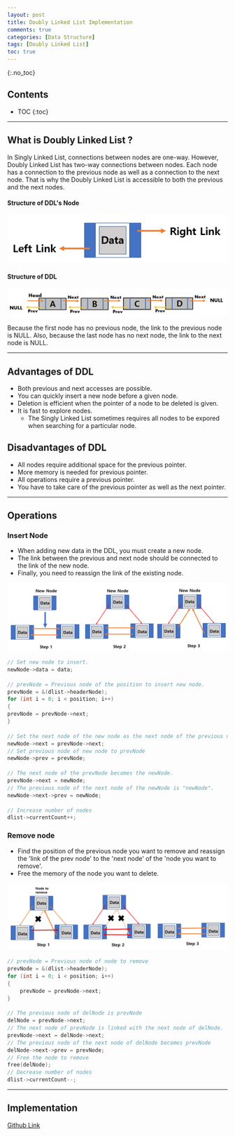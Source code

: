 ```yaml
---
layout: post
title: Doubly Linked List Implementation
comments: true
categories: [Data Structure]
tags: [Doubly Linked List]
toc: true
---
```

{:.no_toc}
## Contents

- TOC
 {:toc}
---

## What is Doubly Linked List ?

In Singly Linked List, connections between nodes are one-way. However, Doubly Linked List has two-way connections between nodes. Each node has a connection to the previous node as well as a connection to the next node. That is why the Doubly Linked List is accessible to both the previous and the next nodes.

#### Structure of DDL's Node

![screen](/public/images/DDL2.PNG)

#### Structure of DDL

![screen](/public/images/DDL3.PNG)

Because the first node has no previous node, the link to the previous node is NULL. Also, because the last node has no next node, the link to the next node is NULL.

---

## Advantages of DDL

- Both previous and next accesses are possible.
- You can quickly insert a new node before a given node.
- Deletion is efficient when the pointer of a node to be deleted is given.
- It is fast to explore nodes.
  - The Singly Linked List sometimes requires all nodes to be expored when searching for a particular node.

## Disadvantages of DDL

- All nodes require additional space for the previous pointer.
- More memory is needed for previous pointer.
- All operations require a previous pointer.
- You have to take care of the previous pointer as well as the next pointer.

---

## Operations

### Insert Node

- When adding new data in the DDL, you must create a new node.
- The link between the previous and next node should be connected to the link of the new node.
- Finally, you need to reassign the link of the existing node.

![screen](/public/images/DDL4.PNG)

```c
// Set new node to insert.
newNode->data = data;

// prevNode = Previous node of the position to insert new node.
prevNode = &(dlist->headerNode);
for (int i = 0; i < position; i++)
{
prevNode = prevNode->next;
}

// Set the next node of the new node as the next node of the previous node.
newNode->next = prevNode->next;
// Set previous node of new node to prevNode
newNode->prev = prevNode;

// The next node of the prevNode becomes the newNode.
prevNode->next = newNode;
// The previous node of the next node of the newNode is "newNode".
newNode->next->prev = newNode;

// Increase number of nodes
dlist->currentCount++;
```

### Remove node

- Find the position of the previous node you want to remove and reassign the 'link of the prev node' to the 'next node' of the 'node you want to remove'.
- Free the memory of the node you want to delete.

![screen](/public/images/DDL5.PNG)

```c
// prevNode = Previous node of node to remove
prevNode = &(dlist->headerNode);
for (int i = 0; i < position; i++)
{
    prevNode = prevNode->next;
}

// The previous node of delNode is prevNode
delNode = prevNode->next;
// The next node of prevNode is linked with the next node of delNode.
prevNode->next = delNode->next;
// The previous node of the next node of delNode becomes prevNode
delNode->next->prev = prevNode;
// Free the node to remove
free(delNode);
// Decrease number of nodes
dlist->currentCount--;
```

---

## Implementation

[Github Link](https://github.com/HyoSup0513/study/blob/master/Datastructure/List/Linked%20List/Doubly%20Linked%20List/Imp%202/Doubly%20Linked%20List.c)
